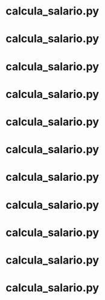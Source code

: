 # calcula_salario.py
# calcula_salario.py
# calcula_salario.py
# calcula_salario.py
# calcula_salario.py
# calcula_salario.py
# calcula_salario.py
# calcula_salario.py
# calcula_salario.py
# calcula_salario.py
# calcula_salario.py

